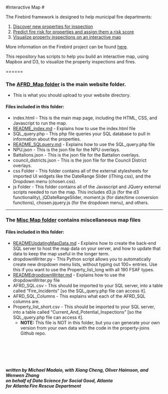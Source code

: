 #Interactive Map #


The Firebird framework is designed to help municipal fire departments:</br>
1. <a href="https://github.com/DSSG-Firebird/property-joins">Discover new properties for inspection</a><br>
2. <a href="https://github.com/DSSG-Firebird/risk-model">Predict fire risk for properties and assign them a risk score
</a><br>
3. <a href="https://github.com/DSSG-Firebird/interactive-map">Visualize property inspections on an interactive map
</a><br>

More information on the Firebird project can be found <a href="http://www.firebird.gatech.edu">here</a>.

This repository has scripts to help you build an interactive map, using Mapbox and D3, to visualize the property inspections and fires.

======

### The <a href="https://github.com/DSSG-Firebird/interactive-map/tree/master/Main%20Map%20Files">AFRD_Map folder</a> is the main website folder. 
* This is what you should upload to your website directory.


#### Files included in this folder:
* index.html - This is the main map page, including the HTML, CSS, and Javascript to run the map.
* <a href="https://github.com/DSSG-Firebird/interactive-map/blob/master/Main%20Map%20Files/README_index.md">README_index.md</a> - Explains how to use the index.html file
* SQL_query.php - This php file queries your SQL database to pull in information about the properties.
* <a href="https://github.com/DSSG-Firebird/interactive-map/blob/master/Main%20Map%20Files/README_SQLquery.md">README_SQLquery.md</a> - Explains how to use the SQL_query.php file
* NPU.json - This is the json file for the NPU overlays.
* Battalions.json - This is the json file for the Battalion overlays.
* council_districts.json - This is the json file for the Council District overlays.
* css Folder - This folder contains all of the external stylesheets for imported UI widgets like the DateRange Slider (iThing.css), and the Dropdown menu (chosen.css).
* js Folder - This folder contains all of the Javascript and JQuery external scripts needed to run the map. This includes d3.js (for the d3 functionality), jQDateRangeSlider, moment.js (for date/time conversion functions), chosen.jquery.js (for the dropdown menu), and others. 

________________________________________________________________


### The <a href="https://github.com/DSSG-Firebird/interactive-map/tree/master/Misc.%20Map%20Files">Misc Map folder</a> contains miscellaneous map files

#### Files included in this folder:
* <a href="https://github.com/DSSG-Firebird/interactive-map/blob/master/Misc.%20Map%20Files/README_UpdatingMapData.md">READMEUpdatingMapData.md</a> - Explains how to create the back-end SQL server to host the map data on your server, and how to update that data to keep the map useful in the longer term.
* dropdownWriter.py - This Python script allows you to automatically create new dropdown menu lists, without typing out 100+ entries. Use this if you want to use the Property_list_long with all 190 FSAF types. 
* <a href="https://github.com/DSSG-Firebird/interactive-map/blob/master/Misc.%20Map%20Files/README_dropdownWriter.md">READMEdropdownWriter.md</a> - Explains how to use the dropdownWriter.py file
* AFRD_SQL.csv - This should be imported to your SQL server, into a table called “Fire_Incidents” [so the SQL_query.php file can access it].
* AFRD_SQL_Columns  - This explains what each of the AFRD_SQL columns are.
* Property_list_short.csv - This should be imported to your SQL server, into a table called “Current_And_Potential_Inspections” [so the SQL_query.php file can access it].
	* __NOTE:__ This file is NOT in this folder, but you can generate your own version from your own data with the code in the property-joins Github repo. 



<br><br><br><br>
##### written by Michael Madaio, with Xiang Cheng, Oliver Haimson, and Wenwen Zhang <br>on behalf of Data Science for Social Good, Atlanta<br> for Atlanta Fire Rescue Department
